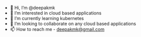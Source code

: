 - 👋 Hi, I’m @deepakmk
- 👀 I’m interested in cloud based applications
- 🌱 I’m currently learning kubernetes
- 💞️ I’m looking to collaborate on any cloud based applications
- 📫 How to reach me - deepakmk@gmail.com


